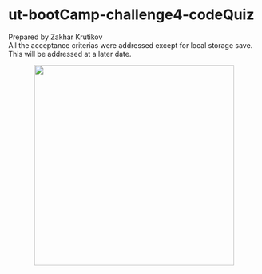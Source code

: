 # ut-bootCamp-challenge4-codeQuiz </br>
Prepared by Zakhar Krutikov </br>
All the acceptance criterias were addressed except for local storage save. This will be addressed at a later date.
<div align="center">
    <img src="ut-bootCamp-challenge4-codeQuiz/capture.jpeg" width="400px"</img> 
</div>
